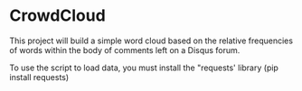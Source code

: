 CrowdCloud
==========

This project will build a simple word cloud based on the relative frequencies of words within the body of comments left on a Disqus forum.

To use the script to load data, you must install the "requests' library  (pip install requests)


